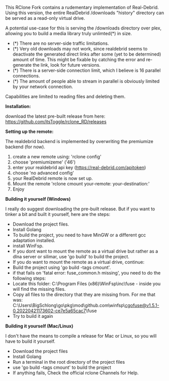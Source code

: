 This RClone Fork contains a rudementary implementation of Real-Debrid.
Using this version, the entire RealDebrid /downloads "history" directory can be served as a read-only virtual drive. 

A potential use-case for this is serving the /downloads directory over plex, allowing you to build a media library truly unlimted(\*) in size.

- (\*) There are no server-side traffic limitations.
- (\*) Very old downloads may not work, since realdebrid seems to deactivate the generated direct links after some (yet to be determined) amount of time. This might be fixable by catching the error and re-generate the link, look for future versions.
- (\*) There is a server-side connection limit, which I believe is 16 parallel connections.
- (\*) The amount of people able to stream in parallel is obviously limited by your network connection.

Capabilities are limited to reading files and deleting them. 



**Installation:**

download the latest pre-built release from here: https://github.com/itsToggle/rclone_RD/releases

**Setting up the remote:**

The realdebrid backend is implemented by overwriting the premiumize backend (for now).

1. create a new remote using: 'rclone config'
2. choose 'premiumizeme' ('46')
3. enter your realdebrid api key (https://real-debrid.com/apitoken)
4. choose 'no advanced config'
6. your RealDebrid remote is now set up.
7. Mount the remote 'rclone cmount your-remote: your-destination:'
8. Enjoy

**Building it yourself (Windows)**

I really do suggest downloading the pre-built release. But if you want to tinker a bit and built it yourself, here are the steps:
- Download the project files. 
- Install Golang
- To build the project, you need to have MinGW or a different gcc adaptation installed.
- install WinFsp.
- If you dont want to mount the remote as a virtual drive but rather as a dlna server or silimar, use 'go build' to build the project.
- If you do want to mount the remote as a virtual drive, continue:
- Build the project using 'go build -tags cmount'. 
- if that fails on 'fatal error: fuse_common.h missing', you need to do the following steps:
- Locate this folder: C:\Program Files (x86)\WinFsp\inc\fuse - inside you will find the missing files.
- Copy all files to the directory that they are missing from. For me that was: C:\Users\BigSchlong\go\pkg\mod\github.com\winfsp\cgofuse@v1.5.1-0.20220421173602-ce7e5a65cac7\fuse
- Try to build it again

**Building it yourself (Mac/Linux)**

I don't have the means to compile a release for Mac or Linux, so you will have to build it yourself.
- Download the project files
- Install Golang 
- Run a terminal in the root directory of the project files
- use 'go build -tags cmount' to build the project
- If anything fails, Check the official rclone Channels for Help.

